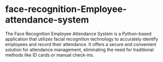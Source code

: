 # face-recognition-Employee-attendance-system
The Face Recognition Employee Attendance System is a Python-based application that utilizes facial recognition technology to accurately identify employees and record their attendance. It offers a secure and convenient solution for attendance management, eliminating the need for traditional methods like ID cards or manual check-ins.
